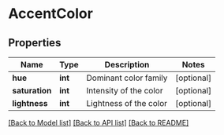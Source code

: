 # AccentColor

## Properties
Name | Type | Description | Notes
------------ | ------------- | ------------- | -------------
**hue** | **int** | Dominant color family | [optional] 
**saturation** | **int** | Intensity of the color | [optional] 
**lightness** | **int** | Lightness of the color | [optional] 

[[Back to Model list]](../../README.md#documentation-for-models) [[Back to API list]](../../README.md#documentation-for-api-endpoints) [[Back to README]](../../README.md)

